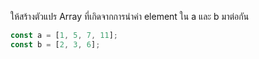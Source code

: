 ให้สร้างตัวแปร Array ที่เกิดจากการนำค่า element ใน a และ b มาต่อกัน


```js
const a = [1, 5, 7, 11];
const b = [2, 3, 6];
```